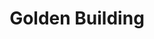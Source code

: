---
title:          Golden Building
genre:          modern
chinesetitle:   金宵大廈
previoustitle:  The Exorcist’s Meter
episodes:       10
producer:       Yip Chun-fai
unreleased:		true
broadcaststart: 2019-12-12
broadcastend:   
website:        
starring:       <mark>Selena Lee</mark>, Joel Chan
synopsis:       By chance, SIU KWAN-WAI <small>(Joel Chan)</small> became the security guard for Golden Building. In this building with an old physical appearance, people of all kinds, and widely-known ghost rumours, Joel encounters a cool and beautiful air stewardess, YEUNG CIN-WAH <small>(Selena Li)</small>. He is shocked to see CIN-WAH, who looks exactly like the qipao-wearing girl in his dreams! He naturally wants to get closer to Selena and learn about about his connection to her. Their relationship gradually grows.<br><br>At the same time, there are many stories happening within the building, like the weird young woman who pushes around a sealed stroller, the single mother whose son goes mysterious missing, the pretty female accountant whose sexual fortunes take a turn, the male homebody who is addicted to peeping on teenage girls, and the odd bookstore owner. Each seems unable to escape their own fate. Meanwhile, strange things keep occurring. As KWAN-WAI investigates, he finds out that he and CIN-WAH did not come to this building coincidentally. They are inextricably linked to the building itself. KWAN-WAI and CIN-WAH's complicated relationship today can be traced back to a love affair that happened in the building in the 1960s. Destiny guided KWAN-WAI to the Golden Building…

fullname:       Yeung Cin-Wah (Alex)
identity:       Flight attendant
---